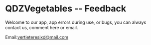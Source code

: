 # QDZVegetables -- Feedback


Welcome to our app, app errors during use, or bugs, you can always contact us, comment here or email.


Email:vertieteresixd@mail.com

